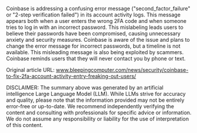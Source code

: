 Coinbase is addressing a confusing error message ("second_factor_failure" or "2-step verification failed") in its account activity logs. This message appears both when a user enters the wrong 2FA code and when someone tries to log in with an incorrect password. This mislabeling leads users to believe their passwords have been compromised, causing unnecessary anxiety and security measures. Coinbase is aware of the issue and plans to change the error message for incorrect passwords, but a timeline is not available. This misleading message is also being exploited by scammers. Coinbase reminds users that they will never contact you by phone or text.

Original article URL: www.bleepingcomputer.com/news/security/coinbase-to-fix-2fa-account-activity-entry-freaking-out-users/

DISCLAIMER: The summary above was generated by an artificial intelligence Large Language Model (LLM). While LLMs strive for accuracy and quality, please note that the information provided may not be entirely error-free or up-to-date. We recommend independently verifying the content and consulting with professionals for specific advice or information. We do not assume any responsibility or liability for the use of interpretation of this content.
